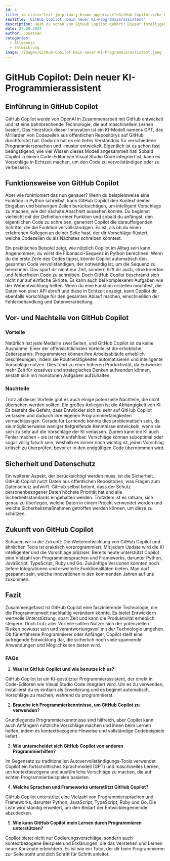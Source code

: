 ```yaml
---
id: 4
title: <b class="text-jm-primary-brown uppercase">GitHub Copilot:</b> Dein neuer KI-Programmierassistent
seoTitle: 'GitHub Copilot: Dein neuer KI-Programmierassistent'
description: Hast du schon von GitHub Copilot gehört? Dieser intelligente Programmierassistent könnte dein neuer bester Freund werden, wenn du mit Programmierung und Softwareentwicklung zu tun hast. Lass uns in die Welt von GitHub Copilot eintauchen und sehen, wie dieser KI-gestützte Helfer funktioniert, wo er uns unterstützen kann und welche Vor- und Nachteile damit einhergehen.
date: 27.09.2024
author: Jonathan
categories:
  - Allgemein
  - Entwicklung
image: /images/GitHub-Copilot-Dein-neuer-KI-Programmierassistent.jpeg
---
```


# GitHub Copilot: Dein neuer KI-Programmierassistent

## Einführung in GitHub Copilot

GitHub Copilot wurde von OpenAI in Zusammenarbeit mit GitHub entwickelt und ist eine bahnbrechende Technologie, die auf maschinellem Lernen basiert. Das Herzstück dieser Innovation ist ein KI-Modell namens GPT, das Milliarden von Codezeilen aus öffentlichen Repositorys auf GitHub durchforstet hat. Dadurch hat es ein tiefes Verständnis für verschiedene Programmiersprachen und -muster entwickelt. Eigentlich ist es schon fast beängstigend, wie viel Wissen dieses Modell angesammelt hat! Sobald Copilot in einem Code-Editor wie Visual Studio Code integriert ist, kann es Vorschläge in Echtzeit machen, um den Code zu vervollständigen oder zu verbessern.

## Funktionsweise von GitHub Copilot

Aber wie funktioniert das nun genauer? Wenn du beispielsweise eine Funktion in Python schreibst, kann GitHub Copilot den Kontext deiner Eingaben und bisherigen Zeilen berücksichtigen, um intelligent Vorschläge zu machen, wie der nächste Abschnitt aussehen könnte. Du beginnst vielleicht mit der Definition einer Funktion und sobald du anfängst, den eigentlichen Code zu schreiben, generiert Copilot die darauffolgenden Schritte, die die Funktion vervollständigen. Es ist, als ob du einen erfahrenen Kollegen an deiner Seite hast, der dir Vorschläge flüstert, welche Codezeilen du als Nächstes schreiben könntest.

Ein praktisches Beispiel zeigt, wie nützlich Copilot im Alltag sein kann. Angenommen, du willst die Fibonacci-Sequenz in Python berechnen. Wenn du die erste Zeile des Codes tippst, könnte Copilot automatisch den gesamten Code vervollständigen, der notwendig ist, um die Sequenz zu berechnen. Das spart dir nicht nur Zeit, sondern hilft dir auch, strukturierten und fehlerfreien Code zu schreiben. Doch GitHub Copilot beschränkt sich nicht nur auf einfache Skripte. Es kann auch bei komplexeren Aufgaben wie der Webentwicklung helfen. Wenn du eine Funktion erstellen möchtest, die Daten von einer API abruft und diese in Echtzeit anzeigt, kann Copilot dir ebenfalls Vorschläge für den gesamten Ablauf machen, einschließlich der Fehlerbehandlung und Datenverarbeitung.

## Vor- und Nachteile von GitHub Copilot

### Vorteile

Natürlich hat jede Medaille zwei Seiten, und GitHub Copilot ist da keine Ausnahme. Einer der offensichtlichsten Vorteile ist die erhebliche Zeitersparnis. Programmierer können ihre Arbeitsabläufe erheblich beschleunigen, indem sie Routinetätigkeiten automatisieren und intelligente Vorschläge nutzen. Dies führt zu einer höheren Produktivität, da Entwickler mehr Zeit für kreatives und strategisches Denken aufwenden können, anstatt sich mit monotonen Aufgaben aufzuhalten.

### Nachteile

Trotz all dieser Vorteile gibt es auch einige potenzielle Nachteile, die nicht übersehen werden sollten. Ein großes Anliegen ist die Abhängigkeit von KI. Es besteht die Gefahr, dass Entwickler sich zu sehr auf GitHub Copilot verlassen und dadurch ihre eigenen Programmierfähigkeiten vernachlässigen. Gerade für Lernende könnte dies problematisch sein, da sie möglicherweise weniger tiefgreifende Kenntnisse entwickeln, wenn sie sich zu sehr auf die Vorschläge der KI verlassen. Zudem kann die KI auch Fehler machen – sie ist nicht unfehlbar. Vorschläge können suboptimal oder sogar völlig falsch sein, weshalb es immer noch wichtig ist, jeden Vorschlag kritisch zu überprüfen, bevor er in den endgültigen Code übernommen wird.

## Sicherheit und Datenschutz

Ein weiterer Aspekt, der berücksichtigt werden muss, ist die Sicherheit. GitHub Copilot nutzt Daten aus öffentlichen Repositories, was Fragen zum Datenschutz aufwirft. GitHub selbst betont, dass der Schutz personenbezogener Daten höchste Priorität hat und alle Sicherheitsstandards eingehalten werden. Trotzdem ist es ratsam, sich genau zu überlegen, welche Daten in einem Projekt verwendet werden und welche Sicherheitsmaßnahmen getroffen werden können, um diese zu schützen.

## Zukunft von GitHub Copilot

Schauen wir in die Zukunft: Die Weiterentwicklung von GitHub Copilot und ähnlichen Tools ist praktisch vorprogrammiert. Mit jedem Update wird die KI intelligenter und die Vorschläge präziser. Bereits heute unterstützt Copilot eine Vielzahl von Programmiersprachen und Frameworks, darunter Python, JavaScript, TypeScript, Ruby und Go. Zukünftige Versionen könnten noch tiefere Integrationen und erweiterte Funktionalitäten bieten. Man darf gespannt sein, welche Innovationen in den kommenden Jahren auf uns zukommen.

## Fazit

Zusammengefasst ist GitHub Copilot eine faszinierende Technologie, die die Programmierwelt nachhaltig verändern könnte. Es bietet Entwicklern wertvolle Unterstützung, spart Zeit und kann die Produktivität erheblich steigern. Doch trotz aller Vorteile sollten Nutzer sich der potenziellen Risiken bewusst sein und verantwortungsvoll mit der Technologie umgehen. Ob für erfahrene Programmierer oder Anfänger, Copilot stellt eine aufregende Entwicklung dar, die sicherlich noch viele spannende Anwendungen und Möglichkeiten bieten wird.

### FAQs

1. **Was ist GitHub Copilot und wie benutze ich es?**

GitHub Copilot ist ein KI-gestützter Programmierassistent, der direkt in Code-Editoren wie Visual Studio Code integriert wird. Um es zu verwenden, installierst du es einfach als Erweiterung und es beginnt automatisch, Vorschläge zu machen, während du programmierst.

2. **Brauche ich Programmierkenntnisse, um GitHub Copilot zu verwenden?**

Grundlegende Programmierkenntnisse sind hilfreich, aber Copilot kann auch Anfängern nützliche Vorschläge machen und ihnen beim Lernen helfen, indem es kontextbezogene Hinweise und vollständige Codebeispiele liefert.

3. **Wie unterscheidet sich GitHub Copilot von anderen Programmierhilfen?**

Im Gegensatz zu traditionellen Autovervollständigungs-Tools verwendet Copilot ein fortschrittliches Sprachmodell (GPT) und maschinelles Lernen, um kontextbezogene und ausführliche Vorschläge zu machen, die auf echten Programmierbeispielen basieren.

4. **Welche Sprachen und Frameworks unterstützt GitHub Copilot?**

GitHub Copilot unterstützt eine Vielzahl von Programmiersprachen und Frameworks, darunter Python, JavaScript, TypeScript, Ruby und Go. Die Liste wird ständig erweitert, um den Bedarf der Entwicklergemeinde abzudecken.

5. **Wie kann GitHub Copilot mein Lernen durch Programmieren unterstützen?**

Copilot bietet nicht nur Codierungsvorschläge, sondern auch kontextbezogene Beispiele und Erklärungen, die das Verstehen und Lernen neuer Konzepte erleichtern. Es ist wie ein Tutor, der dir beim Programmieren zur Seite steht und dich Schritt für Schritt anleitet.
